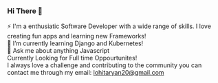 ### Hi There 👋
⚡ I'm a enthusiatic Software Developer with a wide range of skills. I love creating fun apps and learning new Frameworks!<br/>
🌱 I’m currently learning Django and Kubernetes! <br/>
💬 Ask me about anything Javascript<br/>
Currently Looking for Full time Oppourtunites! <br/>
I always love a challenge and contributing to the community you can contact me through my email: lohitaryan20@gmail.com <br/>
<!--
**nodeicode/nodeicode** is a ✨ _special_ ✨ repository because its `README.md` (this file) appears on your GitHub profile.

Here are some ideas to get you started:

- 🔭 I’m currently working on ...
- 🌱 I’m currently learning ...
- 👯 I’m looking to collaborate on ...
- 🤔 I’m looking for help with ...
- 💬 Ask me about ...
- 📫 How to reach me: ...
- 😄 Pronouns: ...
- ⚡ Fun fact: ...
-->
